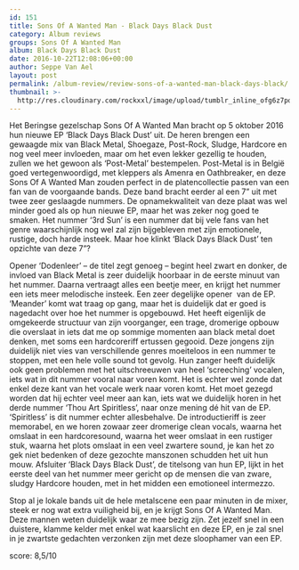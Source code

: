 ```yaml
---
id: 151
title: Sons Of A Wanted Man - Black Days Black Dust
category: Album reviews
groups: Sons Of A Wanted Man
album: Black Days Black Dust
date: 2016-10-22T12:08:06+00:00
author: Seppe Van Ael
layout: post
permalink: /album-review/review-sons-of-a-wanted-man-black-days-black/
thumbnail: >-
  http://res.cloudinary.com/rockxxl/image/upload/tumblr_inline_ofg6z7pqux1uncqs0_1280.jpg
---
```

Het Beringse gezelschap Sons Of A Wanted Man bracht op 5 oktober 2016 hun nieuwe EP ‘Black Days Black Dust’ uit. De heren brengen een gewaagde mix van Black Metal, Shoegaze, Post-Rock, Sludge, Hardcore en nog veel meer invloeden, maar om het even lekker gezellig te houden, zullen we het gewoon als ‘Post-Metal’ bestempelen. Post-Metal is in België goed vertegenwoordigd, met kleppers als Amenra en Oathbreaker, en deze Sons Of A Wanted Man zouden perfect in de platencollectie passen van een fan van de voorgaande bands. Deze band bracht eerder al een 7” uit met twee zeer geslaagde nummers. De opnamekwaliteit van deze plaat was wel minder goed als op hun nieuwe EP, maar het was zeker nog goed te smaken. Het nummer ‘3rd Sun’ is een nummer dat bij vele fans van het genre waarschijnlijk nog wel zal zijn bijgebleven met zijn emotionele, rustige, doch harde insteek. Maar hoe klinkt ‘Black Days Black Dust’ ten opzichte van deze 7”?

Opener ‘Dodenleer’ – de titel zegt genoeg – begint heel zwart en donker, de invloed van Black Metal is zeer duidelijk hoorbaar in de eerste minuut van het nummer. Daarna vertraagt alles een beetje meer, en krijgt het nummer een iets meer melodische insteek. Een zeer degelijke opener  van de EP. ‘Meander’ komt wat traag op gang, maar het is duidelijk dat er goed is nagedacht over hoe het nummer is opgebouwd. Het heeft eigenlijk de omgekeerde structuur van zijn voorganger, een trage, dromerige opbouw die overslaat in iets dat me op sommige momenten aan black metal doet denken, met soms een hardcoreriff ertussen gegooid. Deze jongens zijn duidelijk niet vies van verschillende genres moeiteloos in een nummer te stoppen, met een hele volle sound tot gevolg. Hun zanger heeft duidelijk ook geen problemen met het uitschreeuwen van heel ‘screeching’ vocalen, iets wat in dit nummer vooral naar voren komt. Het is echter wel zonde dat enkel deze kant van het vocale werk naar voren komt. Het moet gezegd worden dat hij echter veel meer aan kan, iets wat we duidelijk horen in het derde nummer ‘Thou Art Spiritless’, naar onze mening dé hit van de EP. ‘Spiritless’ is dit nummer echter allesbehalve. De introductieriff is zeer memorabel, en we horen zowaar zeer dromerige clean vocals, waarna het omslaat in een hardcoresound, waarna het weer omslaat in een rustiger stuk, waarna het plots omslaat in een veel zwartere sound, je kan het zo gek niet bedenken of deze gezochte manszonen schudden het uit hun mouw. Afsluiter ‘Black Days Black Dust’, de titelsong van hun EP, lijkt in het eerste deel van het nummer meer gericht op de mensen die van zware, sludgy Hardcore houden, met in het midden een emotioneel intermezzo.

Stop al je lokale bands uit de hele metalscene een paar minuten in de mixer, steek er nog wat extra vuiligheid bij, en je krijgt Sons Of A Wanted Man. Deze mannen weten duidelijk waar ze mee bezig zijn. Zet jezelf snel in een duistere, klamme kelder met enkel wat kaarslicht en deze EP, en je zal snel in je zwartste gedachten verzonken zijn met deze sloophamer van een EP.

score: 8,5/10